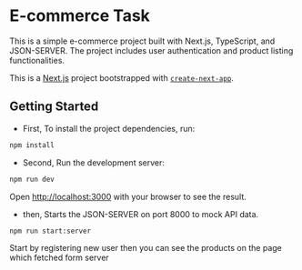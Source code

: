 # E-commerce Task

This is a simple e-commerce project built with Next.js, TypeScript, and JSON-SERVER. The project includes user authentication and product listing functionalities.


This is a [Next.js](https://nextjs.org/) project bootstrapped with [`create-next-app`](https://github.com/vercel/next.js/tree/canary/packages/create-next-app).

## Getting Started

- First, To install the project dependencies, run:

```bash
npm install
```
- Second, Run the development server:

```bash
npm run dev
```
Open [http://localhost:3000](http://localhost:3000) with your browser to see the result.

- then, Starts the JSON-SERVER on port 8000 to mock API data.

```bash
npm run start:server
```

 Start by registering new user then you can see the products on the page which fetched form server



